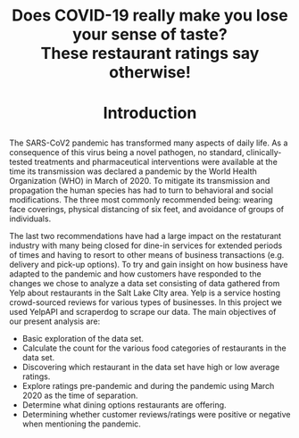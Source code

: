 # <p style="text-align: center;">Does COVID-19 really make you lose your sense of taste? <br >These restaurant ratings say otherwise! </p>

# <p style="text-align: center;">Introduction</p>

The SARS-CoV2 pandemic has transformed many aspects of daily life. As a consequence of this virus being a novel pathogen, no standard, clinically-tested treatments and pharmaceutical interventions were available at the time its transmission was declared a pandemic by the World Health Organization (WHO) in March of 2020. To mitigate its transmission and propagation the human species has had to turn to behavioral and social modifications. The three most commonly recommended being: wearing face coverings, physical distancing of six feet, and avoidance of groups of individuals.   </p>

The last two recommendations have had a large impact on the restaturant industry with many being closed for dine-in services for extended periods of times and having to resort to other means of business transactions (e.g. delivery and pick-up options). To try and gain insight on how business have adapted to the pandemic and how customers have responded to the changes we chose to analyze a data set consisting of data gathered from Yelp about restaurants in the Salt Lake CIty area. Yelp is a service hosting crowd-sourced reviews for various types of businesses. In this project we used YelpAPI and scraperdog to scrape our data. The main objectives of our present analysis are:<br>

* Basic exploration of the data set.
* Calculate the count for the various food categories of restaurants in the data set. 
* Discovering which restaurant in the data set have high or low average ratings.
* Explore ratings pre-pandemic and during the pandemic using March 2020 as the time of separation.
* Determine what dining options restaurants are offering.
* Determining whether customer reviews/ratings were positive or negative when mentioning the pandemic.
